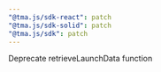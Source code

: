 ```yaml
---
"@tma.js/sdk-react": patch
"@tma.js/sdk-solid": patch
"@tma.js/sdk": patch
---
```


Deprecate retrieveLaunchData function
